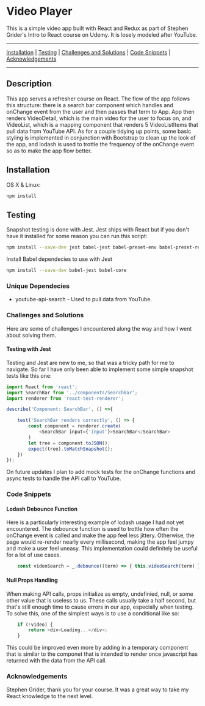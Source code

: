 # Video Player

This is a simple video app built with React and Redux as part of Stephen Grider's Intro to React course on Udemy.  It is losely modeled after YouTube.

***

[Installation](https://github.com/chris-malloy/video-player#installation) | [Testing](https://github.com/chris-malloy/video-player#testing) | [Challenges and Solutions](https://github.com/chris-malloy/video-player#challenges-and-solutions) | [Code Snippets](https://github.com/chris-malloy/video-player#code-snippets) | [Acknowledgements](https://github.com/chris-malloy/video-player#acknowledgements)

***

## Description

This app serves a refresher course on React.  The flow of the app follows this structure: there is a search bar component which handles and onChange event from the user and then passes that term to App.  App then renders VideoDetail, which is the main video for the user to focus on, and VideoList, which is a mapping component that renders 5 VideoListItems that pull data from YouTube API.  As for a couple tidying up points, some basic styling is implemented in conjunction with Bootstrap to clean up the look of the app, and lodash is used to trottle the frequency of the onChange event so as to make the app flow better.

## Installation

OS X & Linux:

```sh
npm install
```

## Testing

Snapshot testing is done with Jest.  Jest ships with React but if you don't have it installed for some reason you can run this script:

```sh
npm install --save-dev jest babel-jest babel-preset-env babel-preset-react react-test-renderer
```

Install Babel dependecies to use with Jest

```sh
npm install --save-dev babel-jest babel-core
```

### Unique Dependecies

* youtube-api-search - Used to pull data from YouTube.

### Challenges and Solutions

Here are some of challenges I encountered along the way and how I went about solving them.

#### Testing with Jest

Testing and Jest are new to me, so that was a tricky path for me to navigate.  So far I have only been able to implement some simple snapshot tests like this one:

```javascript
import React from 'react';
import SearchBar from '../components/SearchBar';
import renderer from 'react-test-renderer';

describe('Component: SearchBar', () =>{

    test('SearchBar renders correctly', () => {
        const component = renderer.create(
            <SearchBar input={'input'}>SearchBar</SearchBar>
        )
        let tree = component.toJSON();
        expect(tree).toMatchSnapshot();
    })
});
```

On future updates I plan to add mock tests for the onChange functions and async tests to handle the API call to YouTube.

### Code Snippets

#### Lodash Debounce Function

Here is a particularly interesting example of lodash usage I had not yet encountered.  The debounce function is used to trottle how often the onChange event is called and make the app feel less jittery.  Otherwise, the page would re-render nearly every millisecond, making the app feel jumpy and make a user feel uneasy.  This implementation could definitely be useful for a lot of use cases.

```javascript
    const videoSearch = _.debounce((term) => { this.videoSearch(term) }, 300);
```

#### Null Props Handling

When making API calls, props initialize as empty, undefinied, null, or some other value that is useless to us.  These calls usually take a half second, but that's still enough time to cause errors in our app, especially when testing.  To solve this, one of the simplest ways is to use a conditional like so:

```javascript
    if (!video) {
        return <div>Loading...</div>;
    }
```

This could be improved even more by adding in a temporary component that is similar to the componet that is intended to render once javascript has returned with the data from the API call.

### Acknowledgements

Stephen Grider, thank you for your course.  It was a great way to take my React knowledge to the next level.